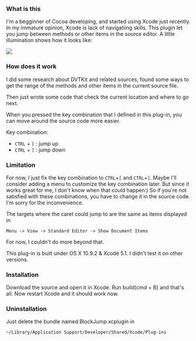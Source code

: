 ### What is this
I'm a begginner of Cocoa developing, and started using Xcode just recently.
In my immature opinion, Xcode is lack of navigatiing skills.
This plugin let you jump between methods or other items in the source editor.
A little illumination shows how it looks like:

![](https://raw.github.com/tyeen/BlockJump/master/screen_record.gif)

### How does it work
I did some research about DVTKit and related sources, found some ways to get the
range of the methods and other items in the current source file.

Then just wrote some code that check the current location and where to go next.

When you pressed the key combination that I defined in this plug-in, you can move around
the source code more easier.

Key combination:

* `CTRL` + `[` :  jump up
* `CTRL` + `]` :  jump down

### Limitation
For now, I just fix the key combination to `CTRL`+`[` and `CTRL`+`]`.
Maybe I'll consider adding a menu to customize the key combination later. But since it works great
for me, I don't know when that could happen:) So if you're not satisfied with these combinations,
you have to change it in the source code. I'm sorry for the inconvenience.

The targets where the caret could jump to are the same as items displayed in

    Menu -> View -> Standard Editor -> Show Document Items

For now, I couldn't do more beyond that.

This plug-in is built under OS X 10.9.2 & Xcode 5.1. I didn't test it on other versions.

### Installation
Download the source and open it in Xcode. Run build(cmd + B) and that's all.
Now restart Xcode and it should work now.

### Uninstallation
Just delete the bundle named BlockJump.xcplugin in

    ~/Library/Application Support/Developer/Shared/Xcode/Plug-ins